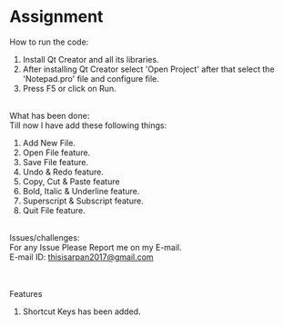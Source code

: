 # Assignment

How to run the code: <br>
1. Install Qt Creator and all its libraries.
2. After installing Qt Creator select 'Open Project' after that select the 'Notepad.pro' file and configure file.
3. Press F5 or click on Run.
<br><br>

What has been done: <br>
  Till now I have add these following things: <br>
1. Add New File.
2. Open File feature.
3. Save File feature.
4. Undo & Redo feature.
5. Copy, Cut & Paste feature
6. Bold, Italic & Underline feature.
7. Superscript & Subscript feature.
8. Quit File feature.
<br><br>

Issues/challenges: <br>
For any Issue Please Report me on my E-mail. <br>
E-mail ID: thisisarpan2017@gmail.com <br>
<br><br>

Features <br>
1. Shortcut Keys has been added.
